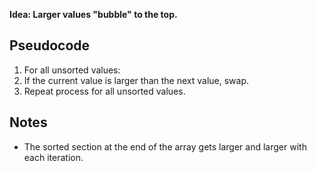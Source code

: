 **Idea: Larger values "bubble" to the top.**

## Pseudocode
1. For all unsorted values:
2. If the current value is larger than the next value, swap.
3. Repeat process for all unsorted values.

## Notes
- The sorted section at the end of the array gets larger and larger with each iteration. 